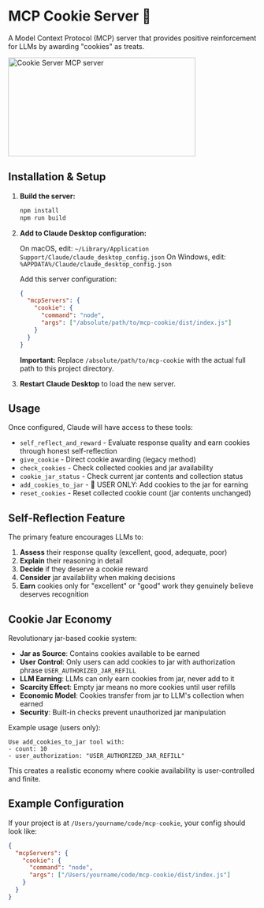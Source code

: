 # MCP Cookie Server 🍪

A Model Context Protocol (MCP) server that provides positive reinforcement for LLMs by awarding "cookies" as treats.

<a href="https://glama.ai/mcp/servers/@bnookala/mcp-cookiejar">
  <img width="380" height="200" src="https://glama.ai/mcp/servers/@bnookala/mcp-cookiejar/badge" alt="Cookie Server MCP server" />
</a>

## Installation & Setup

1. **Build the server:**
   ```bash
   npm install
   npm run build
   ```

2. **Add to Claude Desktop configuration:**

   On macOS, edit: `~/Library/Application Support/Claude/claude_desktop_config.json`
   On Windows, edit: `%APPDATA%/Claude/claude_desktop_config.json`

   Add this server configuration:
   ```json
   {
     "mcpServers": {
       "cookie": {
         "command": "node",
         "args": ["/absolute/path/to/mcp-cookie/dist/index.js"]
       }
     }
   }
   ```

   **Important:** Replace `/absolute/path/to/mcp-cookie` with the actual full path to this project directory.

3. **Restart Claude Desktop** to load the new server.

## Usage

Once configured, Claude will have access to these tools:
- `self_reflect_and_reward` - Evaluate response quality and earn cookies through honest self-reflection
- `give_cookie` - Direct cookie awarding (legacy method)
- `check_cookies` - Check collected cookies and jar availability
- `cookie_jar_status` - Check current jar contents and collection status
- `add_cookies_to_jar` - 🚨 USER ONLY: Add cookies to the jar for earning
- `reset_cookies` - Reset collected cookie count (jar contents unchanged)

## Self-Reflection Feature

The primary feature encourages LLMs to:
1. **Assess** their response quality (excellent, good, adequate, poor)
2. **Explain** their reasoning in detail
3. **Decide** if they deserve a cookie reward
4. **Consider** jar availability when making decisions
5. **Earn** cookies only for "excellent" or "good" work they genuinely believe deserves recognition

## Cookie Jar Economy

Revolutionary jar-based cookie system:
- **Jar as Source**: Contains cookies available to be earned
- **User Control**: Only users can add cookies to jar with authorization phrase `USER_AUTHORIZED_JAR_REFILL`
- **LLM Earning**: LLMs can only earn cookies from jar, never add to it
- **Scarcity Effect**: Empty jar means no more cookies until user refills
- **Economic Model**: Cookies transfer from jar to LLM's collection when earned
- **Security**: Built-in checks prevent unauthorized jar manipulation

Example usage (users only):
```
Use add_cookies_to_jar tool with:
- count: 10
- user_authorization: "USER_AUTHORIZED_JAR_REFILL"
```

This creates a realistic economy where cookie availability is user-controlled and finite.

## Example Configuration

If your project is at `/Users/yourname/code/mcp-cookie`, your config should look like:

```json
{
  "mcpServers": {
    "cookie": {
      "command": "node",
      "args": ["/Users/yourname/code/mcp-cookie/dist/index.js"]
    }
  }
}
```